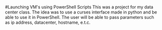<!--
@Author: Vargas Hector <vargash1>
@Date:   Tuesday, April 12th 2016, 3:35:35 pm
@Email:  vargash1@wit.edu
@Last modified by:   vargash1
@Last modified time: Tuesday, April 12th 2016, 5:58:14 pm
-->

#Launching VM's using PowerShell Scripts
This was a project for my data center class. The idea was to use a curses interface made in python and be able to use it in PowerShell. The user will be able to pass parameters such as
ip address, datacenter, hostname, e.t.c.
